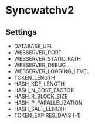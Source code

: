 # Syncwatchv2
 
## Settings
- DATABASE_URL
- WEBSERVER_PORT
- WEBSERVER_STATIC_PATH
- WEBSERVER_DEBUG
- WEBSERVER_LOGGING_LEVEL
- TOKEN_LENGTH
- HASH_KDF_LENGTH
- HASH_N_COST_FACTOR
- HASH_R_BLOCK_SIZE
- HASH_P_PARALLELIZATION
- HASH_SALT_LENGTH
- TOKEN_EXPIRES_DAYS (-1)